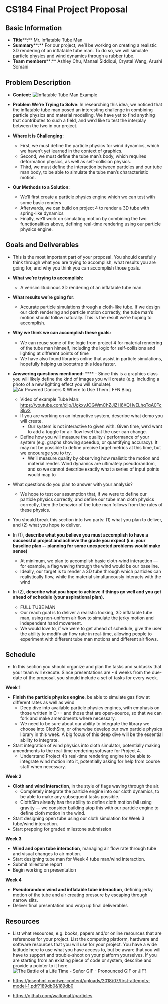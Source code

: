 # CS184 Final Project Proposal

## Basic Information
- **Title****:** Mr. Inflatable Tube Man
- **Summary****:** For our project, we’ll be working on creating a realistic 3D rendering of an inflatable tube man. To do so, we will simulate particle physics and wind dynamics through a rubber tube.
- **Team** **members****:** Ashley Chu, Manaal Siddiqui, Crystal Wang, Arushi Somani


## Problem Description
- **Context:**
![Inflatable Tube Man Example](https://media2.giphy.com/media/3oriOfe0A84SVqwr6w/giphy.gif)

- **Problem We’re Trying to Solve**: In researching this idea, we noticed that the inflatable tube man posed an interesting challenge in combining particle physics and material modelling. We have yet to find anything that contributes to such a field, and we’d like to test the interplay between the two in our project.
- **Where it is Challenging:**
    - First, we must define the particle physics for wind dynamics, which we haven’t yet learned in the context of graphics.
    - Second, we must define the tube man’s body, which requires deformation physics, as well as self-collision physics.
    - Third, we must define the interaction between particles and our tube man body, to be able to simulate the tube man’s characteristic motion.
- **Our Methods to a Solution:**
    - We’ll first create a particle physics engine which we can test with some basic renders
    - Afterwards, we can build on project 4 to render a 3D tube with spring-like dynamics
    - Finally, we’ll work on simulating motion by combining the two functionalities above, defining real-time rendering using our particle physics engine.

## Goals and Deliverables
- This is the most important part of your proposal. You should carefully think through what you are trying to accomplish, what results you are going for, and why you think you can accomplish those goals.


- **What we’re trying to accomplish:**
    - A verisimilitudinous 3D rendering of an inflatable tube man.
- **What results we’re going for:**
    - Accurate particle simulations through a cloth-like tube. If we design our cloth rendering and particle motion correctly, the tube man’s motion should follow naturally. This is the result we’re hoping to accomplish.
- **Why we think we can accomplish these goals:**
    - We can reuse some of the logic from project 4 for material rendering of the tube man himself, including the logic for self-collisions and lighting at different points of time
    - We have also found libraries online that assist in particle simulations, hopefully helping us bootstrap this idea faster.


- **Answering questions mentioned:**
****    - Since this is a graphics class you will likely define the kind of images you will create (e.g. including a photo of a new lighting effect you will simulate).
![Air Powered Dancers & Where to Use Them | FFN Blog](https://s6g6d3j3.rocketcdn.me/blog/wp-content/uploads/income-tax-tube-man.gif)

    - Video of example Tube Man: https://youtube.com/clip/UgkxyJOGWmChZJiZH6XQHvELhqTqA0Tc8kv2
    - If you are working on an interactive system, describe what demo you will create.
        - Our system is not interactive to given with. Given time, we’d want to add a toggle for air flow level that the user can change.
    - Define how you will measure the quality / performance of your system (e.g. graphs showing speedup, or quantifying accuracy). It may not be possible to define precise target metrics at this time, but we encourage you to try.
        - We’ll measure quality by observing how realistic the motion and material render. Wind dynamics are ultimately pseudorandom, and so we cannot describe exactly what a series of input points would map to

- What questions do you plan to answer with your analysis?
    - We hope to test our assumption that, if we were to define our particle physics correctly, and define our tube man cloth physics correctly, then the behavior of the tube man follows from the rules of these physics.

- You should break this section into two parts: (1) what you plan to deliver, and (2) what you hope to deliver.
- In (1), **describe what you believe you must accomplish to have a successful project and achieve the grade you expect (i.e. your baseline plan -- planning for some unexpected problems would make sense)**
    - At minimum, we plan to accomplish basic cloth-wind interaction — for example, a flag waving through the wind would be our baseline.
    - Ideally, our target is to render a 3D tube through which particles can realistically flow, while the material simultaneously interacts with the wind


- In (2), **describe what you hope to achieve if things go well and you get ahead of schedule (your aspirational plan).**
    - FULL TUBE MAN
    - Our reach goal is to deliver a realistic looking, 3D inflatable tube man, using non-uniform air flow to simulate the jerky motion and independent hand movement.
    - We would love to, if we were to get ahead of schedule, give the user the ability to modify air flow rate in real-time, allowing people to experiment with different tube man motions and different air flows.


## Schedule
- In this section you should organize and plan the tasks and subtasks that your team will execute. Since presentations are ~4 weeks from the due-date of the proposal, you should include a set of tasks for every week.

**Week 1**

- **Finish the particle physics engine**, be able to simulate gas flow at different rates as well as wind
    - Deep dive into available particle physics engines, with emphasis on those written in C++ and those that are open-source, so that we can fork and make amendments where necessary.
    - We need to be sure about our ability to integrate the library we choose into ClothSim, or otherwise develop our own particle physics library in this week. A big focus of this deep dive will be the essential ability to integrate.
- Start integration of wind physics into cloth simulator, potentially making amendments to the real-time rendering software for Project 4.
    - Understand Project 4’s real-time rendering engine to be able to integrate wind motion into it, potentially asking for help from course staff when necessary.

**Week 2**

- **Cloth and wind interaction**, in the style of flags waving through the air.
    - Completely integrate the particle engine into our cloth dynamics, to be able to make any subsequent tasks possible.
    - ClothSim already has the ability to define cloth motion fall using gravity — we consider building atop this with our particle engine to define cloth motion in the wind.
- Start designing open tube using our cloth simulation for Week 3 tube/wind interaction.
- Start prepping for graded milestone submission

**Week 3**

- **Wind and open tube interaction**, managing air flow rate through tube and visual changes to air motion.
- Start designing tube man for Week 4 tube man/wind interaction.
- Submit milestone report
- Begin working on presentation

**Week 4**

- **Pseudorandom wind and inflatable tube interaction**, defining jerky motion of the tube and air creating pressure by escaping through narrow slits.
- Deliver final presentation and wrap up final deliverables
## Resources
- List what resources, e.g. books, papers and/or online resources that are references for your project. List the computing platform, hardware and software resources that you will use for your project. You have a wide latitude here to use what you have access to, but be aware that you will have to support and trouble-shoot on your platform yourselves. If you are starting from an existing piece of code or system, describe and provide a pointer to it here.
![The Battle of a Life Time - Señor GIF - Pronounced GIF or JIF?](https://i.chzbgr.com/full/7895156992/hFDB8D40C/the-battle-of-a-life-time)

- https://josephml.com/wp-content/uploads/2018/07/first-attempts-model-1.pdf?189db0&189db0
- https://github.com/waltomatt/particles